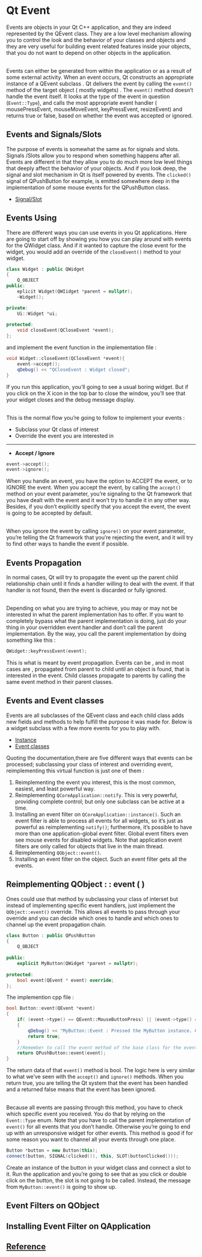 # Qt Event
Events are objects in your Qt C++ application, and they are indeed represented by the QEvent class. They are a low level mechanism allowing you to control the look and the behavior of your classes and objects and they are very useful for building event related features inside your objects, that you do not want to depend on other objects in the application. <br/><br/>

Events can either be generated from within the application or as a result of some external activity. When an event occurs, Qt constructs an appropriate instance of a QEvent subclass . Qt delivers the event by calling the `event()` method of the target object ( mostly widgets) . The `event()` method doesn’t handle the event itself. It looks at the type of the event in question (`Event::Type`), and calls the most appropriate event handler ( mousePressEvent, mouseMoveEvent, keyPressEvent, resizeEvent) and returns true or false, based on whether the event was accepted or ignored. 

## Events and Signals/Slots
The purpose of events is somewhat the same as for signals and slots. Signals /Slots allow you to respond when something happens after all. Events are different in that they allow you to do much more low level things that deeply affect the behavior of your objects. And if you look deep, the signal and slot mechanism in Qt is itself powered by events. The `clicked()` signal of QPushButton for example, is emitted somewhere deep in the implementation of some mouse events for the QPushButton class. <br/>
* [Signal/Slot](https://github.com/KoKoLates/Qt-learning/blob/main/note/Basic/Signal%20and%20Slot.md)

## Events Using
There are different ways you can use events in you Qt applications. Here are going to start off by showing you how you can play around with events for the QWidget class. And if it wanted to capture the close event for the widget, you would add an override of the `closeEvent()` method to your widget.
```cpp
class Widget : public QWidget
{
    Q_OBJECT
public:
    eplicit Widget(QWIidget *parent = nullptr);
    ~Widget();

private:
    Ui::Widget *ui;
    
protected:
    void closeEvent(QCloseEvent *event);
};
```
and implement the event function in the implementation file :
```cpp
void Widget::closeEvent(QCloseEvent *event){
    event->accept();
    qDebug() << "QCloseEvent : Widget closed";
}
```
If you run this application, you’ll going to see a usual boring widget. But if you click on the X icon in the top bar to close the window, you’ll see that your widget closes and the debug message display.<br/><br/>

This is the normal flow you’re going to follow to implement your events :
* Subclass your Qt class of interest
* Override the event you are interested in <br/>
<hr/>

* **Accept / Ignore**
```cpp
event->accept();
event->ignore();
```
When you handle an event, you have the option to ACCEPT the event, or to IGNORE the event. When you accept the event, by calling the `accept()` method on your event parameter, you’re signaling to the Qt framework that you have dealt with the event and it won’t try to handle it in any other way. Besides, if you don’t explicitly specify that you accept the event, the event is going to be accepted by default.<br/><br/>

When you ignore the event by calling `ignore()` on your event parameter, you’re telling the Qt framework that you’re rejecting the event, and it will try to find other ways to handle the event if possible. 

## Events Propagation
In normal cases, Qt will try to propagate the event up the parent child relationship chain until it finds a handler willing to deal with the event. If that handler is not found, then the event is discarded or fully ignored. <br/><br/>

Depending on what you are trying to achieve, you may or may not be interested in what the parent implementation has to offer. If you want to completely bypass what the parent implementation is doing, just do your thing in your overridden event handler and don’t call the parent implementation. By the way, you call the parent implementation by doing something like this : 
```cpp
QWidget::keyPressEvent(event);
```
This is what is meant by event propagation. Events can be , and in most cases are , propagated from parent to child until an object is found, that is interested in the event. Child classes propagate to parents by calling the same event method in their parent classes.

## Events and Event classes
Events are all subclasses of the QEvent class and each child class adds new fields and methods to help fulfill the purpose it was made for. Below is a widget subclass with a few more events for you to play with.<br/>
* [Instance](https://github.com/KoKoLates/Qt-learning/blob/main/note/Basic/Event%20Class.cpp)
* [Event classes](https://doc.qt.io/qt-5/events.html)

Quoting the documentation,there are five different ways that events can be processed; subclassing your class of interest and overriding event, reimplementing this virtual function is just one of them : 
1. Reimplementing the event you interest, this is the most common, easiest, and least powerful way.
2. Reimplementing `QCoreApplication::notify`. This is very powerful, providing complete control; but only one subclass can be active at a time.
3. Installing an event filter on `QCoreApplication::instance()`. Such an event filter is able to process all events for all widgets, so it’s just as powerful as reimplementing `notify()`; furthermore, it’s possible to have more than one application-global event filter. Global event filters even see mouse events for disabled widgets. Note that application event filters are only called for objects that live in the main thread.
4. Reimplementing `QObject::event()`.
5. Installing an event filter on the object. Such an event filter gets all the events.


## Reimplementing QObject : : event ( )
Ones could use that method by subclassing your class of interset but instead of implementing specific event handlers, just impliement the `QObject::event()` override. This allows all events to pass through your override and you can decide which ones to handle and which ones to channel up the event propagation chain.
```cpp
class Button : public QPushButton
{
    Q_OBJECT
    
public:
    explicit MyButton(QWidget *parent = nullptr);
    
protected:
    bool event(QEvent * event) override;
};
```
The implemention cpp file : 
```cpp
bool Button::event(QEvent *event)
{
    if( (event->type() == QEvent::MouseButtonPress) || (event->type() == QEvent::MouseButtonDblClick))
    {
        qDebug() << "MyButton::Event : Pressed the MyButton instance. Consuming event";
        return true;
    }
    //Remember to call the event method of the base class for the events that you don't handle
    return QPushButton::event(event);
}
```
The return data of that `event()` method is bool. The logic here is very similar to what we’ve seen with the `accept()` and `ignore()` methods. When you return true, you are telling the Qt system that the event has been handled and a returned false means that the event has been ignored. <br/><br/>

Because all events are passing through this method, you have to check which specific event you received. You do that by relying on the `Event::Type` enum. Note that you have to call the parent implementation of `event()` for all events that you don’t handle. Otherwise you’re going to end up with an unresponsive widget for other events. This method is good if for some reason you want to channel all your events through one place.
```cpp
Button *button = new Button(this);
connect(button, SIGNAL(clicked()), this, SLOT(buttonClicked()));
```
Create an instance of the button in your widget class and connect a slot to it. Run the application and you’re going to see that as you click or double click on the button, the slot is not going to be called. Instead, the message from `MyButton::event()` is going to show up.

## Event Filters on QObject

## Installing Event Filter on QApplication

## [Reference](https://www.learnqt.guide/events/working-with-events/)
